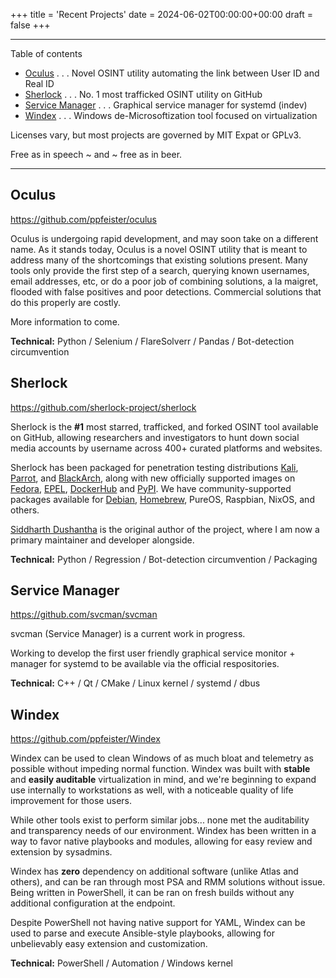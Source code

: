 +++
title = 'Recent Projects'
date = 2024-06-02T00:00:00+00:00
draft = false
+++

___

Table of contents

- [Oculus](#oculus) . . . Novel OSINT utility automating the link between User ID and Real ID
- [Sherlock](#sherlock) . . . No. 1 most trafficked OSINT utility on GitHub
- [Service Manager](#svcman) . . . Graphical service manager for systemd (indev)
- [Windex](#windex) . . . Windows de-Microsoftization tool focused on virtualization

Licenses vary, but most projects are governed by MIT Expat or GPLv3.

Free as in speech \~ and \~ free as in beer.

___

## Oculus

https://github.com/ppfeister/oculus

Oculus is undergoing rapid development, and may soon take on a different name. As it stands today, Oculus is a novel OSINT utility that is meant to address many of the shortcomings that existing solutions present. Many tools only provide the first step of a search, querying known usernames, email addresses, etc, or do a poor job of combining solutions, a la maigret, flooded with false positives and poor detections. Commercial solutions that do this properly are costly.

More information to come.

**Technical:** Python / Selenium / FlareSolverr / Pandas / Bot-detection circumvention


## Sherlock

https://github.com/sherlock-project/sherlock

Sherlock is the **#1** most starred, trafficked, and forked OSINT tool available on GitHub, allowing researchers and investigators to hunt down social media accounts by username across 400+ curated platforms and websites.

Sherlock has been packaged for penetration testing distributions [Kali][ext-kali], [Parrot][ext-parrot], and [BlackArch][ext-blackarch], along with new officially supported images on [Fedora][ext-fedora], [EPEL][ext-fedora], [DockerHub][ext-dockerhub] and [PyPI][ext-pypi]. We have community-supported packages available for [Debian][ext-debian], [Homebrew][ext-homebrew], PureOS, Raspbian, NixOS, and others.

[Siddharth Dushantha][ext-sdushantha] is the original author of the project, where I am now a primary maintainer and developer alongside.

**Technical:** Python / Regression / Bot-detection circumvention / Packaging


## Service Manager

https://github.com/svcman/svcman

svcman (Service Manager) is a current work in progress.

Working to develop the first user friendly graphical service monitor + manager for systemd to be available via the official respositories.

**Technical:** C++ / Qt / CMake / Linux kernel / systemd / dbus


## Windex

https://github.com/ppfeister/Windex

Windex can be used to clean Windows of as much bloat and telemetry as possible without impeding normal function. Windex was built with **stable** and **easily auditable** virtualization in mind, and we're beginning to expand use internally to workstations as well, with a noticeable quality of life improvement for those users.

While other tools exist to perform similar jobs... none met the auditability and transparency needs of our environment. Windex has been written in a way to favor native playbooks and modules, allowing for easy review and extension by sysadmins.

Windex has **zero** dependency on additional software (unlike Atlas and others), and can be ran through most PSA and RMM solutions without issue. Being written in PowerShell, it can be ran on fresh builds without any additional configuration at the endpoint.

Despite PowerShell not having native support for YAML, Windex can be used to parse and execute Ansible-style playbooks, allowing for unbelievably easy extension and customization.

**Technical:** PowerShell / Automation / Windows kernel


<!-- Outbound -->

[ext-kali]: https://www.kali.org/
[ext-parrot]: https://www.parrotsec.org/
[ext-blackarch]: https://blackarch.org/
[ext-fedora]: https://src.fedoraproject.org/rpms/sherlock-project
[ext-dockerhub]: https://hub.docker.com/r/sherlock/sherlock
[ext-pypi]: https://pypi.org/project/sherlock-project/
[ext-debian]: https://packages.debian.org/sid/sherlock
[ext-homebrew]: https://formulae.brew.sh/formula/sherlock
[ext-sdushantha]: https://sdushantha.github.io/
